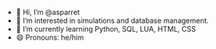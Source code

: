 - 👋 Hi, I’m @asparret
- 👀 I’m interested in simulations and database management.
- 🌱 I’m currently learning Python, SQL, LUA, HTML, CSS
- 😄 Pronouns: he/him

<!---
asparret/asparret is a ✨ special ✨ repository because its `README.md` (this file) appears on your GitHub profile.
You can click the Preview link to take a look at your changes.
--->

